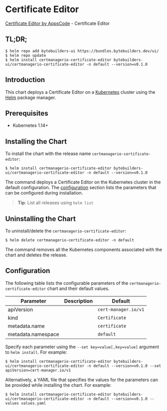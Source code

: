 # Certificate Editor

[Certificate Editor by AppsCode](https://byte.builders) - Certificate Editor

## TL;DR;

```console
$ helm repo add bytebuilders-ui https://bundles.bytebuilders.dev/ui/
$ helm repo update
$ helm install certmanagerio-certificate-editor bytebuilders-ui/certmanagerio-certificate-editor -n default --version=v0.1.0
```

## Introduction

This chart deploys a Certificate Editor on a [Kubernetes](http://kubernetes.io) cluster using the [Helm](https://helm.sh) package manager.

## Prerequisites

- Kubernetes 1.14+

## Installing the Chart

To install the chart with the release name `certmanagerio-certificate-editor`:

```console
$ helm install certmanagerio-certificate-editor bytebuilders-ui/certmanagerio-certificate-editor -n default --version=v0.1.0
```

The command deploys a Certificate Editor on the Kubernetes cluster in the default configuration. The [configuration](#configuration) section lists the parameters that can be configured during installation.

> **Tip**: List all releases using `helm list`

## Uninstalling the Chart

To uninstall/delete the `certmanagerio-certificate-editor`:

```console
$ helm delete certmanagerio-certificate-editor -n default
```

The command removes all the Kubernetes components associated with the chart and deletes the release.

## Configuration

The following table lists the configurable parameters of the `certmanagerio-certificate-editor` chart and their default values.

|     Parameter      | Description |       Default        |
|--------------------|-------------|----------------------|
| apiVersion         |             | `cert-manager.io/v1` |
| kind               |             | `Certificate`        |
| metadata.name      |             | `certificate`        |
| metadata.namespace |             | `default`            |


Specify each parameter using the `--set key=value[,key=value]` argument to `helm install`. For example:

```console
$ helm install certmanagerio-certificate-editor bytebuilders-ui/certmanagerio-certificate-editor -n default --version=v0.1.0 --set apiVersion=cert-manager.io/v1
```

Alternatively, a YAML file that specifies the values for the parameters can be provided while
installing the chart. For example:

```console
$ helm install certmanagerio-certificate-editor bytebuilders-ui/certmanagerio-certificate-editor -n default --version=v0.1.0 --values values.yaml
```
